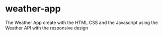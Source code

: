 # weather-app
The Weather App create with the HTML CSS and the Javascript using the Weather API with the responsive design  
